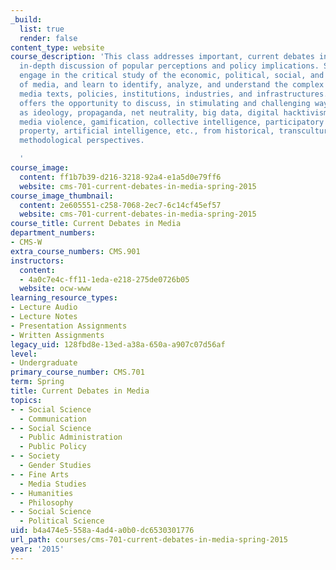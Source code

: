 ```yaml
---
_build:
  list: true
  render: false
content_type: website
course_description: 'This class addresses important, current debates in media with
  in-depth discussion of popular perceptions and policy implications. Students will
  engage in the critical study of the economic, political, social, and cultural significance
  of media, and learn to identify, analyze, and understand the complex relations among
  media texts, policies, institutions, industries, and infrastructures. This class
  offers the opportunity to discuss, in stimulating and challenging ways, topics such
  as ideology, propaganda, net neutrality, big data, digital hacktivism, digital rebellion,
  media violence, gamification, collective intelligence, participatory culture, intellectual
  property, artificial intelligence, etc., from historical, transcultural, and multiple
  methodological perspectives.

  '
course_image:
  content: ff1b7b39-d216-3218-92a4-e1a5d0e79ff6
  website: cms-701-current-debates-in-media-spring-2015
course_image_thumbnail:
  content: 2e605551-c258-7068-2ec7-6c14cf45ef57
  website: cms-701-current-debates-in-media-spring-2015
course_title: Current Debates in Media
department_numbers:
- CMS-W
extra_course_numbers: CMS.901
instructors:
  content:
  - 4a0c7e4c-ff11-1eda-e218-275de0726b05
  website: ocw-www
learning_resource_types:
- Lecture Audio
- Lecture Notes
- Presentation Assignments
- Written Assignments
legacy_uid: 128fbd8e-13ed-a38a-650a-a907c07d56af
level:
- Undergraduate
primary_course_number: CMS.701
term: Spring
title: Current Debates in Media
topics:
- - Social Science
  - Communication
- - Social Science
  - Public Administration
  - Public Policy
- - Society
  - Gender Studies
- - Fine Arts
  - Media Studies
- - Humanities
  - Philosophy
- - Social Science
  - Political Science
uid: b4a474e5-558a-4ad4-a0b0-dc6530301776
url_path: courses/cms-701-current-debates-in-media-spring-2015
year: '2015'
---
```

